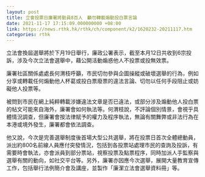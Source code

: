 ```yaml
---
layout: post
title: 立會投票日廉署將動員8百人　籲勿轉載煽動投白票言論
date: 2021-11-17 17:15:09.000000000 +08:00
link: https://news.rthk.hk/rthk/ch/component/k2/1620232-20211117.htm
categories: rthk
---
```


立法會換屆選舉將於下月19日舉行，廉政公署表示，截至本月12日共收到6宗投訴，涉及今次立法會選舉中，藉公開活動煽惑他人不投票或投無效票。

廉署社區關係處處長何渭枝呼籲，市民切勿參與企圖操縱或破壞選舉的行為，例如分享或轉載任何煽動他人杯葛或投白票廢票的違法言論、切勿以任何手段阻止或妨礙他人投票等。

被問到市民在網上純粹轉載涉嫌違法文章是否已違法，或部分涉及煽動他人投白票的帖文可能來自海外，廉署會如何執法等。何渭枝說，不評論個別情景，會視乎具體情況調查，但廉署會按法律賦予的權力及程序執法，無論有關舞弊或非法行為在本港或境外發生，廉署都會依法調查。

他又說，今次是完善選舉制度後首場大型公共選舉，將在投票日首次全體總動員，派出約800名前線人員應付突發情況，包括到各投票站處理市民的查詢及投訴，有需要時會執法，亦會派員到部分票站，視察投票及點票程序，同時加派人手監察與選舉有關的動向，如社交平台等。另外，廉署亦因應今次選舉，展開大量教育宣傳工作，包括舉行法例簡介會及講座，並製作「廉潔立法會選舉資料冊」等。
